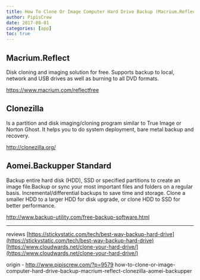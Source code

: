 ```yaml
---
title: How To Clone Or Image Computer Hard Drive Backup (Macrium.Reflect / Clonezilla / Aomei.Backupper)
author: PipisCrew
date: 2017-08-01
categories: [app]
toc: true
---
```


## Macrium.Reflect

Disk cloning and imaging solution for free. Supports backup to local, network and USB drives as well as burning to all DVD formats.

https://www.macrium.com/reflectfree

## Clonezilla

Is a partition and disk imaging/cloning program similar to True Image or Norton Ghost. It helps you to do system deployment, bare metal backup and recovery.

http://clonezilla.org/

## Aomei.Backupper Standard

Backup entire hard disk (HDD), SSD or specified partitions to create an image file.Backup or sync your most important files and folders on a regular basis. Incremental/differential backups to save time and storage. Clone a smaller HDD to a larger HDD for disk upgrade, or clone HDD to SSD for better performance.

http://www.backup-utility.com/free-backup-software.html

* * *

reviews
[https://stickystatic.com/tech/best-way-backup-hard-drive](https://stickystatic.com/tech/best-way-backup-hard-drive)
[https://www.cloudwards.net/clone-your-hard-drive/](https://www.cloudwards.net/clone-your-hard-drive/)

origin - http://www.pipiscrew.com/?p=9579 how-to-clone-or-image-computer-hard-drive-backup-macrium-reflect-clonezilla-aomei-backupper
